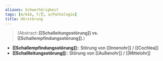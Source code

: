 ```yaml
---
aliases: Schwerhörigkeit
tags: [m/m16, f/👂, a/Pathologie]
title: Hörstörung
---
```

> (Abstract::**[[Schalleitungsstörung]] vs. [[Schallempfindungsstörung]].**)
- **[[Schallempfindungsstörung]]**:: Störung von [[Innenohr]] / [[Cochlea]]
- **[[Schallleitungsstörung]]**:: Störung von [[Außenohr]] / [[Mittelohr]]